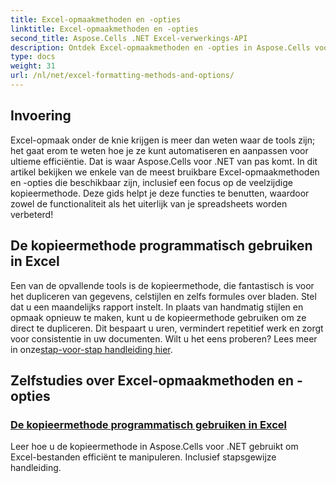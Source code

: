 ```yaml
---
title: Excel-opmaakmethoden en -opties
linktitle: Excel-opmaakmethoden en -opties
second_title: Aspose.Cells .NET Excel-verwerkings-API
description: Ontdek Excel-opmaakmethoden en -opties in Aspose.Cells voor .NET-zelfstudies, waarin efficiënte technieken worden behandeld, zoals de kopieermethode voor een betere productiviteit.
type: docs
weight: 31
url: /nl/net/excel-formatting-methods-and-options/
---
```

## Invoering 

Excel-opmaak onder de knie krijgen is meer dan weten waar de tools zijn; het gaat erom te weten hoe je ze kunt automatiseren en aanpassen voor ultieme efficiëntie. Dat is waar Aspose.Cells voor .NET van pas komt. In dit artikel bekijken we enkele van de meest bruikbare Excel-opmaakmethoden en -opties die beschikbaar zijn, inclusief een focus op de veelzijdige kopieermethode. Deze gids helpt je deze functies te benutten, waardoor zowel de functionaliteit als het uiterlijk van je spreadsheets worden verbeterd!

## De kopieermethode programmatisch gebruiken in Excel

 Een van de opvallende tools is de kopieermethode, die fantastisch is voor het dupliceren van gegevens, celstijlen en zelfs formules over bladen. Stel dat u een maandelijks rapport instelt. In plaats van handmatig stijlen en opmaak opnieuw te maken, kunt u de kopieermethode gebruiken om ze direct te dupliceren. Dit bespaart u uren, vermindert repetitief werk en zorgt voor consistentie in uw documenten. Wilt u het eens proberen? Lees meer in onze[stap-voor-stap handleiding hier](./using-copy-method/).

## Zelfstudies over Excel-opmaakmethoden en -opties
### [De kopieermethode programmatisch gebruiken in Excel](./using-copy-method/)
Leer hoe u de kopieermethode in Aspose.Cells voor .NET gebruikt om Excel-bestanden efficiënt te manipuleren. Inclusief stapsgewijze handleiding.